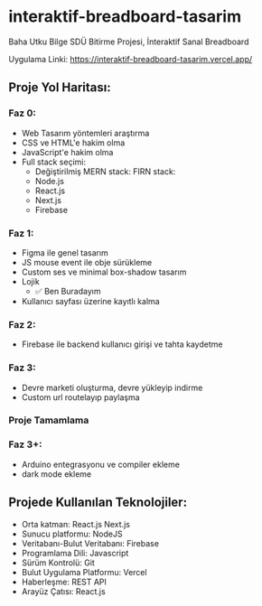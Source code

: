 # interaktif-breadboard-tasarim
 Baha Utku Bilge SDÜ Bitirme Projesi, İnteraktif Sanal Breadboard
 
 Uygulama Linki: https://interaktif-breadboard-tasarim.vercel.app/

## Proje Yol Haritası:

### Faz 0:
- Web Tasarım yöntemleri araştırma
- CSS ve HTML'e hakim olma
- JavaScript'e hakim olma
- Full stack seçimi:
  - Değiştirilmiş MERN stack: FIRN stack: 
  - Node.js
  - React.js
  - Next.js
  - Firebase

### Faz 1:
- Figma ile genel tasarım
- JS mouse event ile obje sürükleme
- Custom ses ve minimal box-shadow tasarım
- Lojik
  - ✅ Ben Buradayım
- Kullanıcı sayfası üzerine kayıtlı kalma

### Faz 2:
- Firebase ile backend kullanıcı girişi ve tahta kaydetme

### Faz 3:
- Devre marketi oluşturma, devre yükleyip indirme
- Custom url routelayıp paylaşma

### Proje Tamamlama

### Faz 3+:
- Arduino entegrasyonu ve compiler ekleme
- dark mode ekleme

## Projede Kullanılan Teknolojiler:
- Orta katman: React.js Next.js
- Sunucu platformu: NodeJS
- Veritabanı-Bulut Veritabanı: Firebase
- Programlama Dili: Javascript
- Sürüm Kontrolü: Git
- Bulut Uygulama Platformu: Vercel
- Haberleşme: REST API
- Arayüz Çatısı: React.js
